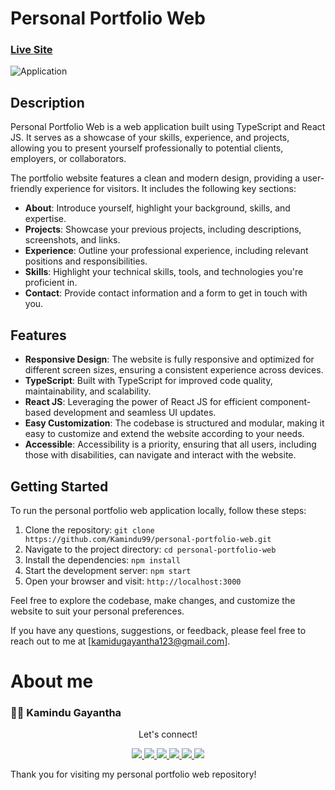 # Personal Portfolio Web

### [Live Site](https://kamindugayantha.netlify.app/)

![ Application](https://res.cloudinary.com/dmfljlyu1/image/upload/v1687292391/potfolioappmy_imyf7n.jpg)

## Description

Personal Portfolio Web is a web application built using TypeScript and React JS. It serves as a showcase of your skills, experience, and projects, allowing you to present yourself professionally to potential clients, employers, or collaborators.

The portfolio website features a clean and modern design, providing a user-friendly experience for visitors. It includes the following key sections:

- **About**: Introduce yourself, highlight your background, skills, and expertise.
- **Projects**: Showcase your previous projects, including descriptions, screenshots, and links.
- **Experience**: Outline your professional experience, including relevant positions and responsibilities.
- **Skills**: Highlight your technical skills, tools, and technologies you're proficient in.
- **Contact**: Provide contact information and a form to get in touch with you.

## Features

- **Responsive Design**: The website is fully responsive and optimized for different screen sizes, ensuring a consistent experience across devices.
- **TypeScript**: Built with TypeScript for improved code quality, maintainability, and scalability.
- **React JS**: Leveraging the power of React JS for efficient component-based development and seamless UI updates.
- **Easy Customization**: The codebase is structured and modular, making it easy to customize and extend the website according to your needs.
- **Accessible**: Accessibility is a priority, ensuring that all users, including those with disabilities, can navigate and interact with the website.

## Getting Started

To run the personal portfolio web application locally, follow these steps:

1. Clone the repository: `git clone https://github.com/Kamindu99/personal-portfolio-web.git`
2. Navigate to the project directory: `cd personal-portfolio-web`
3. Install the dependencies: `npm install`
4. Start the development server: `npm start`
5. Open your browser and visit: `http://localhost:3000`

Feel free to explore the codebase, make changes, and customize the website to suit your personal preferences.

If you have any questions, suggestions, or feedback, please feel free to reach out to me at [kamidugayantha123@gmail.com].
# About me

### 👨‍💻 Kamindu Gayantha

   <div align="center">
<p align="center">Let's connect!</p>

<a href="https://lk.linkedin.com/in/kamindu-gayantha-4693661b5" target="blank">
    <img src="https://img.shields.io/badge/linkedin-%230077B5.svg?&style=for-the-badge&logo=linkedin&logoColor=white" />
</a>

<a href="https://medium.com/@kamidugayantha123" target="blank">
    <img src="https://img.shields.io/badge/Medium-12100E?style=for-the-badge&logo=medium&logoColor=white" />
</a>

<a href="https://stackoverflow.com" target="blank">
    <img src="https://img.shields.io/badge/Stack_Overflow-FE7A16?style=for-the-badge&logo=stack-overflow&logoColor=white" />
</a>

<a href = "https://twitter.com/k_a_m_i_n_d_u_" target="blank">
    <img src="https://img.shields.io/badge/Twitter-1DA1F2?style=for-the-badge&logo=twitter&logoColor=white" />
</a>

<a href="https://www.facebook.com/people/Kamindu-Gayantha/pfbid0HiQ3VyBUHkvNnHN3Soc6tjJqmNhdNqopfatjNJQ53eHnCCZ5s7h95GLDDvKtUTZkl/" target="blank">
    <img src="https://img.shields.io/badge/Facebook-1877F2?style=for-the-badge&logo=facebook&logoColor=white" />
</a>

<a href="https://www.instagram.com/k_a_m_i_n_d_u_/" target="blank">
    <img src="https://img.shields.io/badge/Instagram-E4405F?style=for-the-badge&logo=instagram&logoColor=white" />
</a>

</div>

Thank you for visiting my personal portfolio web repository!